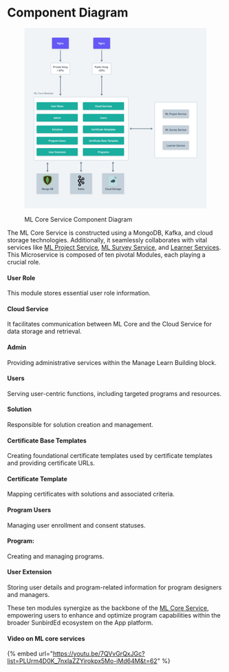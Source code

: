 # Component Diagram

<figure><img src="../../../../.gitbook/assets/ML Core Service L0 (1).png" alt=""><figcaption><p>ML Core Service Component Diagram</p></figcaption></figure>

The ML Core Service is constructed using a MongoDB, Kafka, and cloud storage technologies. Additionally, it seamlessly collaborates with vital services like [ML Project Service](../ml-project-service/), [ML Survey Service](../ml-survey-service/), and [Learner Services](https://lern.sunbird.org/learn/readme). This Microservice is composed of ten pivotal Modules, each playing a crucial role.

#### User Role

This module stores essential user role information.

#### Cloud Service

It facilitates communication between ML Core and the Cloud Service for data storage and retrieval.

#### Admin

Providing administrative services within the Manage Learn Building block.

#### Users

Serving user-centric functions, including targeted programs and resources.

#### Solution

Responsible for solution creation and management.

#### Certificate Base Templates

Creating foundational certificate templates used by certificate templates and providing certificate URLs.

#### Certificate Template

Mapping certificates with solutions and associated criteria.

#### Program Users

Managing user enrollment and consent statuses.

#### Program:

Creating and managing programs.

#### User Extension

Storing user details and program-related information for program designers and managers.

These ten modules synergize as the backbone of the [ML Core Service](./), empowering users to enhance and optimize program capabilities within the broader SunbirdEd ecosystem on the App platform.



#### Video on ML core services

{% embed url="https://youtu.be/7QVvGrQxJGc?list=PLUrm4D0K_7nxlaZZYirokpx5Mo-jMd64M&t=62" %}
